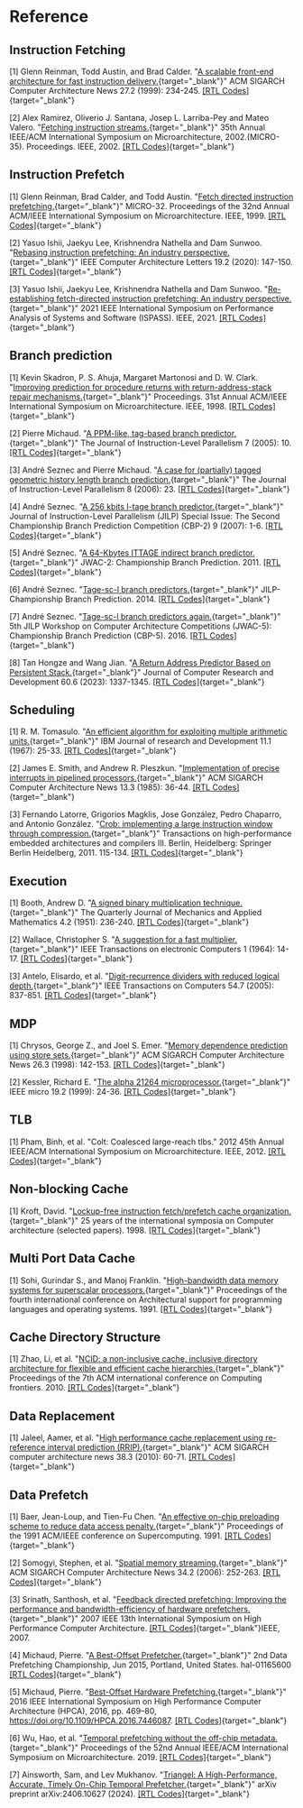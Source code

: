 # Reference

## Instruction Fetching

[1] Glenn Reinman, Todd Austin, and Brad Calder. "[A scalable front-end architecture for fast instruction delivery.](https://doi.org/10.1145/307338.300999){target="_blank"}" ACM SIGARCH Computer Architecture News 27.2 (1999): 234-245. [[RTL Codes]](https://github.com/OpenXiangShan/XiangShan/blob/master/src/main/scala/xiangshan/frontend/NewFtq.scala){target="_blank"}

[2] Alex Ramirez, Oliverio J. Santana, Josep L. Larriba-Pey and Mateo Valero. "[Fetching instruction streams.](https://doi.org/10.1109/MICRO.2002.1176264){target="_blank"}" 35th Annual IEEE/ACM International Symposium on Microarchitecture, 2002.(MICRO-35). Proceedings. IEEE, 2002. [[RTL Codes]](https://github.com/OpenXiangShan/XiangShan/blob/master/src/main/scala/xiangshan/frontend){target="_blank"}

## Instruction Prefetch

[1] Glenn Reinman, Brad Calder, and Todd Austin. "[Fetch directed instruction prefetching.](https://doi.org/10.1109/MICRO.1999.809439){target="_blank"}" MICRO-32. Proceedings of the 32nd Annual ACM/IEEE International Symposium on Microarchitecture. IEEE, 1999. [[RTL Codes]](https://github.com/OpenXiangShan/XiangShan/blob/master/src/main/scala/xiangshan/frontend/icache){target="_blank"}

[2] Yasuo Ishii, Jaekyu Lee, Krishnendra Nathella and Dam Sunwoo. "[Rebasing instruction prefetching: An industry perspective.](https://doi.org/10.1109/LCA.2020.3035068){target="_blank"}" IEEE Computer Architecture Letters 19.2 (2020): 147-150. [[RTL Codes]](https://github.com/OpenXiangShan/XiangShan/blob/master/src/main/scala/xiangshan/frontend){target="_blank"}

[3] Yasuo Ishii, Jaekyu Lee, Krishnendra Nathella and Dam Sunwoo. "[Re-establishing fetch-directed instruction prefetching: An industry perspective.](https://doi.org/10.1109/ISPASS51385.2021.00034){target="_blank"}" 2021 IEEE International Symposium on Performance Analysis of Systems and Software (ISPASS). IEEE, 2021. [[RTL Codes]](https://github.com/OpenXiangShan/XiangShan/blob/master/src/main/scala/xiangshan/frontend){target="_blank"}

## Branch prediction

[1] Kevin Skadron, P. S. Ahuja, Margaret Martonosi and D. W. Clark. "[Improving prediction for procedure returns with return-address-stack repair mechanisms.](https://doi.org/10.1109/MICRO.1998.742787){target="_blank"}" Proceedings. 31st Annual ACM/IEEE International Symposium on Microarchitecture. IEEE, 1998. [[RTL Codes]](https://github.com/OpenXiangShan/XiangShan/blob/master/src/main/scala/xiangshan/frontend/newRAS.scala){target="_blank"}

[2] Pierre Michaud. "[A PPM-like, tag-based branch predictor.](https://inria.hal.science/hal-03406188){target="_blank"}" The Journal of Instruction-Level Parallelism 7 (2005): 10. [[RTL Codes]](https://github.com/OpenXiangShan/XiangShan/blob/master/src/main/scala/xiangshan/frontend/Tage.scala){target="_blank"}

[3] André Seznec and Pierre Michaud. "[A case for (partially) tagged geometric history length branch prediction.](https://inria.hal.science/hal-03408381){target="_blank"}" The Journal of Instruction-Level Parallelism 8 (2006): 23. [[RTL Codes]](https://github.com/OpenXiangShan/XiangShan/blob/master/src/main/scala/xiangshan/frontend/Tage.scala){target="_blank"}

[4] André Seznec. "[A 256 kbits l-tage branch predictor.](http://www.irisa.fr/caps/people/seznec/L-TAGE.pdf){target="_blank"}" Journal of Instruction-Level Parallelism (JILP) Special Issue: The Second Championship Branch Prediction Competition (CBP-2) 9 (2007): 1-6. [[RTL Codes]](https://github.com/OpenXiangShan/XiangShan/blob/master/src/main/scala/xiangshan/frontend/Tage.scala){target="_blank"}

[5] André Seznec. "[A 64-Kbytes ITTAGE indirect branch predictor.](https://inria.hal.science/hal-00639041){target="_blank"}" JWAC-2: Championship Branch Prediction. 2011. [[RTL Codes]](https://github.com/OpenXiangShan/XiangShan/blob/master/src/main/scala/xiangshan/frontend/ITTAGE.scala){target="_blank"}

[6] André Seznec. "[Tage-sc-l branch predictors.](https://inria.hal.science/hal-01086920){target="_blank"}" JILP-Championship Branch Prediction. 2014. [[RTL Codes]](https://github.com/OpenXiangShan/XiangShan/blob/master/src/main/scala/xiangshan/frontend/SC.scala){target="_blank"}

[7] André Seznec. "[Tage-sc-l branch predictors again.](https://inria.hal.science/hal-01354253){target="_blank"}" 5th JILP Workshop on Computer Architecture Competitions (JWAC-5): Championship Branch Prediction (CBP-5). 2016. [[RTL Codes]](https://github.com/OpenXiangShan/XiangShan/blob/master/src/main/scala/xiangshan/frontend/SC.scala){target="_blank"}

[8] Tan Hongze and Wang Jian. "[A Return Address Predictor Based on Persistent Stack.](https://crad.ict.ac.cn/en/article/doi/10.7544/issn1000-1239.202111274){target="_blank"}" Journal of Computer Research and Development 60.6 (2023): 1337-1345. [[RTL Codes]](https://github.com/OpenXiangShan/XiangShan/blob/master/src/main/scala/xiangshan/frontend/newRAS.scala){target="_blank"}

## Scheduling

[1] R. M. Tomasulo. "[An efficient algorithm for exploiting multiple arithmetic units.](https://doi.org/10.1147/rd.111.0025){target="_blank"}" IBM Journal of research and Development 11.1 (1967): 25-33. [[RTL Codes]](https://github.com/OpenXiangShan/XiangShan/tree/master/src/main/scala/xiangshan/backend){target="_blank"}

[2] James E. Smith, and Andrew R. Pleszkun. "[Implementation of precise interrupts in pipelined processors.](https://doi.org/10.1145/327070.327125){target="_blank"}" ACM SIGARCH Computer Architecture News 13.3 (1985): 36-44. [[RTL Codes]](https://github.com/OpenXiangShan/XiangShan/blob/master/src/main/scala/xiangshan/backend/rob/Rob.scala){target="_blank"}

[3] Fernando Latorre, Grigorios Magklis, Jose González, Pedro Chaparro, and Antonio González. "[Crob: implementing a large instruction window through compression.](https://doi.org/10.1007/978-3-642-19448-1_7){target="_blank"}" Transactions on high-performance embedded architectures and compilers III. Berlin, Heidelberg: Springer Berlin Heidelberg, 2011. 115-134. [[RTL Codes]](https://github.com/OpenXiangShan/XiangShan/blob/master/src/main/scala/xiangshan/backend/rename/CompressUnit.scala){target="_blank"}

## Execution

[1] Booth, Andrew D. "[A signed binary multiplication technique.](https://github.com/OpenXiangShan/XiangShan/blob/master/src/main/scala/xiangshan/backend/fu/Multiplier.scala){target="_blank"}" The Quarterly Journal of Mechanics and Applied Mathematics 4.2 (1951): 236-240. [[RTL Codes]](){target="_blank"}

[2] Wallace, Christopher S. "[A suggestion for a fast multiplier.](https://github.com/OpenXiangShan/XiangShan/blob/master/src/main/scala/xiangshan/backend/fu/Multiplier.scala){target="_blank"}" IEEE Transactions on electronic Computers 1 (1964): 14-17. [[RTL Codes]](){target="_blank"}

[3] Antelo, Elisardo, et al. "[Digit-recurrence dividers with reduced logical depth.](https://github.com/OpenXiangShan/XiangShan/blob/master/src/main/scala/xiangshan/backend/fu/SRT16Divider.scala){target="_blank"}" IEEE Transactions on Computers 54.7 (2005): 837-851. [[RTL Codes]](){target="_blank"}

## MDP

[1] Chrysos, George Z., and Joel S. Emer. "[Memory dependence prediction using store sets.](https://github.com/OpenXiangShan/XiangShan/blob/master/src/main/scala/xiangshan/mem/mdp/StoreSet.scala){target="_blank"}" ACM SIGARCH Computer Architecture News 26.3 (1998): 142-153. [[RTL Codes]](){target="_blank"}

[2] Kessler, Richard E. "[The alpha 21264 microprocessor.](https://github.com/OpenXiangShan/XiangShan/blob/master/src/main/scala/xiangshan/mem/mdp/WaitTable.scala){target="_blank"}" IEEE micro 19.2 (1999): 24-36. [[RTL Codes]](){target="_blank"}

## TLB

[1] Pham, Binh, et al. "Colt: Coalesced large-reach tlbs." 2012 45th Annual IEEE/ACM International Symposium on Microarchitecture. IEEE, 2012. [[RTL Codes]](){target="_blank"}

## Non-blocking Cache

[1] Kroft, David. "[Lockup-free instruction fetch/prefetch cache organization.](https://github.com/OpenXiangShan/XiangShan/blob/master/src/main/scala/xiangshan/cache/dcache/mainpipe/MissQueue.scala){target="_blank"}" 25 years of the international symposia on Computer architecture (selected papers). 1998. [[RTL Codes]](){target="_blank"}

## Multi Port Data Cache

[1] Sohi, Gurindar S., and Manoj Franklin. "[High-bandwidth data memory systems for superscalar processors.](https://github.com/OpenXiangShan/XiangShan/blob/master/src/main/scala/xiangshan/cache/dcache/data/BankedDataArray.scala){target="_blank"}" Proceedings of the fourth international conference on Architectural support for programming languages and operating systems. 1991. [[RTL Codes]](){target="_blank"}

## Cache Directory Structure

[1] Zhao, Li, et al. "[NCID: a non-inclusive cache, inclusive directory architecture for flexible and efficient cache hierarchies.](https://github.com/OpenXiangShan/CoupledL2/tree/master/src/main/scala/coupledL2){target="_blank"}" Proceedings of the 7th ACM international conference on Computing frontiers. 2010. [[RTL Codes]](){target="_blank"}

## Data Replacement

[1] Jaleel, Aamer, et al. "[High performance cache replacement using re-reference interval prediction (RRIP).](https://github.com/OpenXiangShan/CoupledL2/blob/master/src/main/scala/coupledL2/utils/Replacer.scala){target="_blank"}" ACM SIGARCH computer architecture news 38.3 (2010): 60-71. [[RTL Codes]](){target="_blank"}

## Data Prefetch

[1] Baer, Jean-Loup, and Tien-Fu Chen. "[An effective on-chip preloading scheme to reduce data access penalty.](https://github.com/OpenXiangShan/XiangShan/blob/master/src/main/scala/xiangshan/mem/prefetch/L1StridePrefetcher.scala){target="_blank"}" Proceedings of the 1991 ACM/IEEE conference on Supercomputing. 1991. [[RTL Codes]](){target="_blank"}

[2] Somogyi, Stephen, et al. "[Spatial memory streaming.](https://github.com/OpenXiangShan/XiangShan/blob/master/src/main/scala/xiangshan/mem/prefetch/SMSPrefetcher.scala){target="_blank"}" ACM SIGARCH Computer Architecture News 34.2 (2006): 252-263. [[RTL Codes]](){target="_blank"}

[3] Srinath, Santhosh, et al. "[Feedback directed prefetching: Improving the performance and bandwidth-efficiency of hardware prefetchers.](https://github.com/OpenXiangShan/XiangShan/blob/master/src/main/scala/xiangshan/mem/prefetch/FDP.scala){target="_blank"}" 2007 IEEE 13th International Symposium on High Performance Computer Architecture. [[RTL Codes]](){target="_blank"}IEEE, 2007.

[4] Michaud, Pierre. "[A Best-Offset Prefetcher.](https://github.com/OpenXiangShan/CoupledL2/blob/master/src/main/scala/coupledL2/prefetch/BestOffsetPrefetch.scala){target="_blank"}" 2nd Data Prefetching Championship, Jun 2015, Portland, United States. hal-01165600 [[RTL Codes]](){target="_blank"}

[5] Michaud, Pierre. "[Best-Offset Hardware Prefetching.](https://github.com/OpenXiangShan/CoupledL2/blob/master/src/main/scala/coupledL2/prefetch/BestOffsetPrefetch.scala){target="_blank"}" 2016 IEEE International Symposium on High Performance Computer Architecture (HPCA), 2016, pp. 469–80, https://doi.org/10.1109/HPCA.2016.7446087. [[RTL Codes]](){target="_blank"}

[6] Wu, Hao, et al. "[Temporal prefetching without the off-chip metadata.](https://github.com/OpenXiangShan/CoupledL2/blob/master/src/main/scala/coupledL2/prefetch/TemporalPrefetch.scala){target="_blank"}" Proceedings of the 52nd Annual IEEE/ACM International Symposium on Microarchitecture. 2019. [[RTL Codes]](){target="_blank"}

[7] Ainsworth, Sam, and Lev Mukhanov. "[Triangel: A High-Performance, Accurate, Timely On-Chip Temporal Prefetcher.](https://github.com/OpenXiangShan/CoupledL2/blob/master/src/main/scala/coupledL2/prefetch/TemporalPrefetch.scala){target="_blank"}" arXiv preprint arXiv:2406.10627 (2024). [[RTL Codes]](){target="_blank"}
